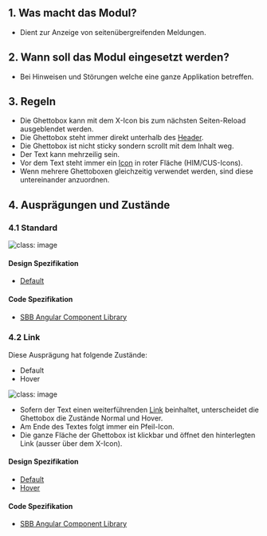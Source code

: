 ## 1. Was macht das Modul?
* Dient zur Anzeige von seitenübergreifenden Meldungen.

## 2. Wann soll das Modul eingesetzt werden?
* Bei Hinweisen und Störungen welche eine ganze Applikation betreffen.

## 3. Regeln
* Die Ghettobox kann mit dem X-Icon bis zum nächsten Seiten-Reload ausgeblendet werden.
* Die Ghettobox steht immer direkt unterhalb des [Header](https://digital.sbb.ch/de/modules/header).
* Die Ghettobox ist nicht sticky sondern scrollt mit dem Inhalt weg.
* Der Text kann mehrzeilig sein.
* Vor dem Text steht immer ein [Icon](https://digital.sbb.ch/de/icons-und-piktogramme/sbb-icons) in roter Fläche (HIM/CUS-Icons).
* Wenn mehrere Ghettoboxen gleichzeitig verwendet werden, sind diese untereinander anzuordnen.

## 4. Ausprägungen und Zustände
### 4.1 Standard
![](https://raw.githubusercontent.com/sbb-design-systems/sbb-design-system/master/website/components/ghettobox/images/ghettobox_default.png 'class: image') 

#### Design Spezifikation
* [Default](https://sbb.invisionapp.com/d/main#/console/15744722/328136671/inspect)

#### Code Spezifikation
* [SBB Angular Component Library](https://sbb-angular.app.sbb.ch/latest/content/ghettobox)

### 4.2 Link
Diese Ausprägung hat folgende Zustände:
* Default
* Hover

![](https://raw.githubusercontent.com/sbb-design-systems/sbb-design-system/master/website/components/ghettobox/images/ghettobox_link.png 'class: image') 
* Sofern der Text einen weiterführenden [Link](https://digital.sbb.ch/de/components/link) beinhaltet, unterscheidet die Ghettobox die Zustände Normal und Hover.
* Am Ende des Textes folgt immer ein Pfeil-Icon.
* Die ganze Fläche der Ghettobox ist klickbar und öffnet den hinterlegten Link (ausser über dem X-Icon).

#### Design Spezifikation
* [Default](https://sbb.invisionapp.com/d/main#/console/15744722/328136672/inspect)
* [Hover](https://sbb.invisionapp.com/d/main#/console/15744722/328136673/inspect)

#### Code Spezifikation
* [SBB Angular Component Library](https://sbb-angular.app.sbb.ch/latest/content/ghettobox)